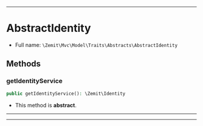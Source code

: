 ***

# AbstractIdentity





* Full name: `\Zemit\Mvc\Model\Traits\Abstracts\AbstractIdentity`




## Methods


### getIdentityService



```php
public getIdentityService(): \Zemit\Identity
```




* This method is **abstract**.







***

***

